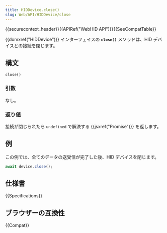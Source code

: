 ```yaml
---
title: HIDDevice.close()
slug: Web/API/HIDDevice/close
---
```


{{securecontext_header}}{{APIRef("WebHID API")}}{{SeeCompatTable}}

{{domxref("HIDDevice")}} インターフェイスの **`close()`** メソッドは、HID デバイスとの接続を閉じます。

## 構文

```js-nolint
close()
```

### 引数

なし。

### 返り値

接続が閉じられたら `undefined` で解決する {{jsxref("Promise")}} を返します。

## 例

この例では、全てのデータの送受信が完了した後、HID デバイスを閉じます。

```js
await device.close();
```

## 仕様書

{{Specifications}}

## ブラウザーの互換性

{{Compat}}
